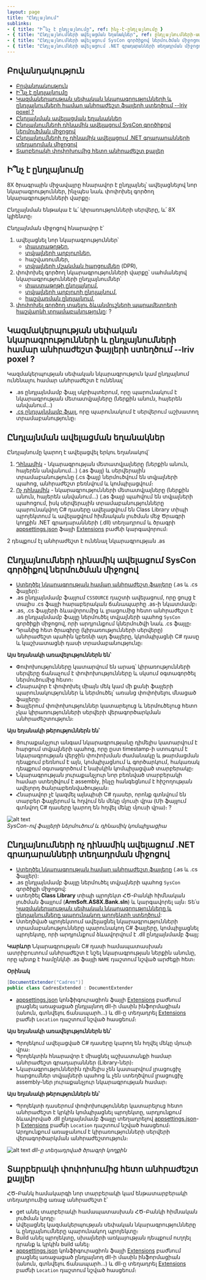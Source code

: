 ```yaml
---
layout: page
title: "Ընդլայնում" 
sublinks:
- { title: "Ի՞նչ է ընդլայնումը", ref: ինչ-է-ընդլայնումը }
- { title: "Ընդլայնումների ավելացման եղանակներ", ref: ընդլայնումների-ավելացման-եղանակներ }
- { title: "Ընդլայնումների ավելացում SysCon գործիքով ներմուծման միջոցով", ref: ընդլայնումների-ավելացում-syscon-գործիքով-ներմուծման-միջոցով }
- { title: "Ընդլայնումների ավելացում .NET գրադարանների տեղադրման միջոցով", ref: ընդլայնումների-ավելացում-net-գրադարանների-տեղադրման-միջոցով }
---
```


## Բովանդակություն

- [Բովանդակություն](#բովանդակություն)
- [Ի՞նչ է ընդլայնումը](#ինչ-է-ընդլայնումը)
- [Կազմակերպության սեփական նկարագրությունների և ընդլայնումների համար անհրաժեշտ ֆայլերի ստեղծում --lriv poxel ?](#կազմակերպության-սեփական-նկարագրությունների-և-ընդլայնումների-համար-անհրաժեշտ-ֆայլերի-ստեղծում---lriv-poxel-)
- [Ընդլայնման ավելացման եղանակներ](#ընդլայնման-ավելացման-եղանակներ)
- [Ընդլայնումների դինամիկ ավելացում SysCon գործիքով ներմուծման միջոցով](#ընդլայնումների-դինամիկ-ավելացում-syscon-գործիքով-ներմուծման-միջոցով)
- [Ընդլայնումների ոչ դինամիկ ավելացում .NET գրադարանների տեղադրման միջոցով](#ընդլայնումների-ոչ-դինամիկ-ավելացում-net-գրադարանների-տեղադրման-միջոցով)
- [Տարբերակի փոփոխումից հետո անհրաժեշտ քայլեր](#տարբերակի-փոփոխումից-հետո-անհրաժեշտ-քայլեր)

## Ի՞նչ է ընդլայնումը

8X ծրագրային միջավայրը հնարավոր է ընդլայնել՝ ավելացնելով նոր նկարագրություններ, ինչպես նաև փոփոխել գործող նկարագրությունների վարքը։

Ընդլայնման ենթակա է և՛ կիրառությունների սերվերը, և՛ 8X կլիենտը։ 

Ընդլայնման միջոցով հնարավոր է՝ 
1. ավելացնել նոր նկարագրություններ՝
   * [փաստաթղթեր](../extensions/definitions/document_new_guide.md),
   * [տվյալների աղբյուրներ](../extensions/definitions/ds_new_guide.md),
   * հաշվառումներ,
   * [տվյալների մշակման հարցումներ](../extensions/definitions/dpr_new_guide.md) (DPR), 
2. փոփոխել գործող նկարագրությունների վարքը՝ սահմանելով նկարագրությունների ընդլայնումներ՝
   * [փաստաթղթի ընդլայնում](../extensions/definitions/document_extender_guide.md),
   * [տվյալների աղբյուրի ընդլայնում](../extensions/definitions/ds_extender_guide.md),
   * [հաշվառման ընդլայնում](../extensions/definitions/acc_extender_guide.md),
3. [փոփոխել գործող տպելու ձևանմուշների պարամետրերի հաշվարկի տրամաբանությունը](../extensions/definitions/template_substitution_guide.md): ?

## Կազմակերպության սեփական նկարագրությունների և ընդլայնումների համար անհրաժեշտ ֆայլերի ստեղծում --lriv poxel ?

Կազմակերպության սեփական նկարագրություն կամ ընդլայնում ունենալու համար անհրաժեշտ է ունենալ՝
* .as ընդլայնմամբ ֆայլ սկրիպտերում, որը պարունակում է նկարագրության մետատվյալները (ներքին անուն, հայերեն անվանում․․․) 
* [.cs ընդլայնմամբ ֆայլ](#cs-ֆայլի-ստեղծում), որը պարունակում է սերվերում աշխատող տրամաբանությունը։

## Ընդլայնման ավելացման եղանակներ

Ընդլայնումը կարող է ավելացվել երկու եղանակով`
1. [Դինամիկ](#ընդլայնումների-դինամիկ-ավելացում-syscon-գործիքով-ներմուծման-միջոցով) - նկարագրության մետատվյալները (ներքին անուն, հայերեն անվանում․․․) (.as ֆայլ) և սերվերային տրամաբանությունը (.cs ֆայլ) ներմուծվում են տվյալների պահոց, անհրաժեշտ բեռնվում և կոմպիլացվում։
2. [Ոչ դինամիկ](#ընդլայնումների-ոչ-դինամիկ-ավելացում-net-գրադարանների-տեղադրման-միջոցով) - նկարագրությունների մետատվյալները (ներքին անուն, հայերեն անվանում․․․) (.as ֆայլ) պահվում են տվյալների պահոցում,  իսկ սերվերային տրամաբանությունները պարունակվող C# դասերը ավելացվում են Class Library տիպի պրոյեկտում և ավելացվում հիմնական լուծման մեջ Ծրագրի կողքին .NET գրադարանների (.dll) տեղադրում և ծրագրի [appsettings.json](../project/appsettings_json.md) ֆայլի [Extensions](../project/appsettings_json.md#extensions) բաժնի կարգավորում։

2 դեպքում էլ անհրաժեշտ է ունենալ նկարագրության .as 

## Ընդլայնումների դինամիկ ավելացում SysCon գործիքով ներմուծման միջոցով

* [Ստեղծել նկարագրության համար անհրաժեշտ ֆայլերը](#կազմակերպության-սեփական-նկարագրությունների-և-ընդլայնումների-համար-անհրաժեշտ-ֆայլերի-ստեղծում---lriv-poxel-) (.as և .cs ֆայլեր): 
* .as ընդլայնմամբ ֆայլում `CSSOURCE` դաշտի ավելացում, որը ցույց է տալիս .cs ֆայլի հարաբերական ճանապարհը .as-ի նկատմամբ։ 
* .as, .cs ֆայլերի ձևավորումից և լրացումից հետո անհրաժեշտ է .as ընդլայնմամբ ֆայլը ներմուծել տվյալների պահոց `SysCon` գործիքի միջոցով, որի արդյունքում կներմուծվի նաև .cs ֆայլը։
* Դրանից հետ ծրագիրը (կիրառությունների սերվերը) անհրաժեշտ պահին կբեռնի այդ ֆայլերը, կկոմպիլացնի C# դասը և կաշխատացնի դասի տրամաբանությունը։

**Այս եղանակի առավելություններն են՝**
* Փոփոխությունները կատարվում են արագ՝ կիրառությունների սերվերը ճանաչում է փոփոխությունները և սկսում օգտագործել ներմուծումից հետո։
* Հնարավոր է փոփոխել միայն մեկ կամ մի քանի ֆայլերի պարունակություններ և ներմուծել՝ առանց փոփոխելու մնացած ֆայլերը։
* Ֆայլերում փոփոխություններ կատարելուց և ներմուծելուց հետո չկա կիրառությունների սերվերի վերագործարկման անհրաժեշտություն։

**Այս եղանակի թերություններն են՝**
* Յուրաքանչյուր անգամ նկարագրությանը դիմելիս կատարվում է հարցում տվյալների պահոց, որը ըստ timestamp-ի ստուգում է նկարագրության վերջին փոփոխման ժամանակը և թարմացման դեպքում բեռնում է այն, կոմպիլացնում և գործարկում, հակառակ դեպքում օգտագործում է նախկին կոմպիլացված տարբերակը։
* Նկարագրության յուրաքանչյուր նոր բեռնված տարբերակի համար ստեղծվում է assembly, ինչը հանգեցնում է հիշողության ավելորդ ծանրաբեռնվածության։
* Հնարավոր չէ կազմել այնպիսի C# դասեր, որոնք գտնվում են տարբեր ֆայլերում և հղվում են մեկը մյուսի վրա (Մի ֆայլում գտնվող C# դասերը կարող են հղվել մեկը մյուսի վրա)։ ?

![alt text](extension_script.png)  
*SysCon-ով ֆայլերի ներմուծում և դինամիկ կոմպիլյացիա*

## Ընդլայնումների ոչ դինամիկ ավելացում .NET գրադարանների տեղադրման միջոցով

* [Ստեղծել նկարագրության համար անհրաժեշտ ֆայլերը](#կազմակերպության-սեփական-նկարագրությունների-և-ընդլայնումների-համար-անհրաժեշտ-ֆայլերի-ստեղծում---lriv-poxel-) (.as և .cs ֆայլեր): 
* .as ընդլայնմամբ ֆայլը ներմուծել տվյալների պահոց `SysCon` գործիքի միջոցով:
* ստեղծել **Class Library** տիպի պրոյեկտ ՀԾ-Բանկի հիմնական լուծման ֆայլում (**ArmSoft.AS8X.Bank.sln**) և կարգավորել այն։ 
Տե՛ս [Կազմակերպության սեփական նկարագրությունները և ընդլայնումները պարունակող պրոյեկտի ստեղծում](../project/customer_specific_extensions_project.md):
* Ստեղծված պրոյեկտում ավելացնել նկարագրությունների տրամաբանությունները պարունակող C# ֆայլերը, կոմպիլյացնել պրոյեկտը, որի արդյունքում ձևավորվում է .dll ընդլայնմամբ ֆայլ:

**Կարևոր**
Նկարագրության C# դասի համապատասխան ատրիբուտում անհրաժեշտ է նշել նկարագրության ներքին անունը, որը պետք է համընկնի .as ֆայլի `NAME` դաշտում նշված արժեքի հետ։ 

**Օրինակ**
```c#
[DocumentExtender("Cadres")]
public class CadresExtended : DocumentExtender
```

* [appsettings.json](../project/appsettings_json.md) կոնֆիգուրացիոն ֆայլի [Extensions](../project/appsettings_json.md#extensions) բաժնում լրացնել առաջացած ընդլայնող dll-ի մասին ինֆորմացիան (անուն, գտնվելու ճանապարհ...) և dll-ը տեղադրել [Extensions](../project/appsettings_json.md#extensions) բաժնի `Location` դաշտում նշված հասցեում։

**Այս եղանակի առավելություններն են՝**
* Պրոյեկում ավելացված C# դասերը կարող են հղվել մեկը մյուսի վրա։
* Պրոյեկտին հնարավոր է միացնել աշխատանքի համար անհրաժեշտ գրադարաններ (Library-ներ)։
* Նկարագրություններին դիմելիս չեն կատարվում լրացուցիչ հարցումներ տվյալների պահոց և չեն ստեղծվում լրացուցիչ assembly-ներ յուրաքանչյուր նկարագրության համար։

**Այս եղանակի թերություններն են՝**
* Պրոյեկտի դասերում փոփոխություններ կատարելուց հետո անհրաժեշտ է կրկին կոմպիլացնել պրոյեկտը, արդյունքում ձևավորված .dll ընդլայնմամբ ֆայլը տեղադրելով [appsettings.json](../project/appsettings_json.md)-ի [Extensions](../project/appsettings_json.md#extensions) բաժնի `Location` դաշտում նշված հասցեում։ Արդյունքում առաջանում է կիրառությունների սերվերի վերագործարկման անհրաժեշտություն։

![alt text](extension_assembly.png)
*dll-ը տեղադրված ծրագրի կողքին*

## Տարբերակի փոփոխումից հետո անհրաժեշտ քայլեր

ՀԾ-Բանկ համակարգի նոր տարբերակի կամ ենթատարբերակի տեղադրումից առաջ անհրաժեշտ է՝
* get անել տարբերակի համապատասխան ՀԾ-Բանկի հիմնական լուծման կոդը։
* Ավելացնել կազմակերպության սեփական նկարագրությունները և ընդլայնումները պարունակող պրոյեկտը։
* Build անել պրոյեկտը, սխալների առկայության դեպքում ուղղել դրանք և կրկին build անել։
* [appsettings.json](../project/appsettings_json.md) կոնֆիգուրացիոն ֆայլի [Extensions](../project/appsettings_json.md#extensions) բաժնում լրացնել առաջացած ընդլայնող dll-ի մասին ինֆորմացիան (անուն, գտնվելու ճանապարհ...) և dll-ը տեղադրել [Extensions](../project/appsettings_json.md#extensions) բաժնի `Location` դաշտում նշված հասցեում։
